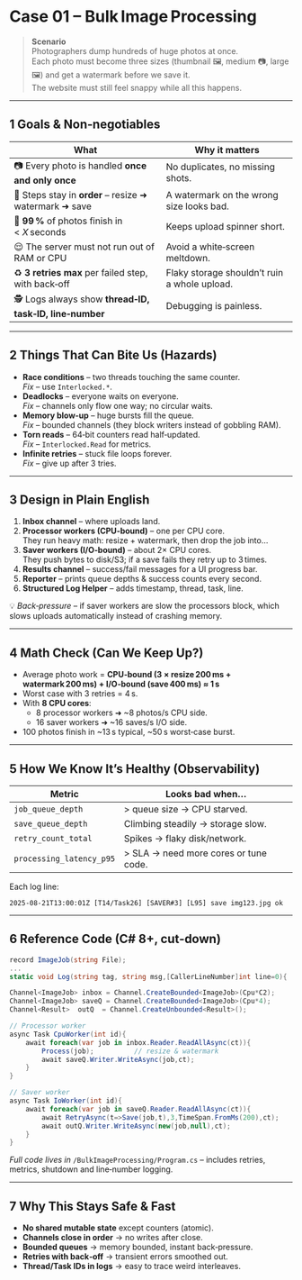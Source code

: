 # Case 01 – Bulk Image Processing

> **Scenario**  
> Photographers dump hundreds of huge photos at once.  
> Each photo must become three sizes (thumbnail 🖼️, medium 📷, large 🖼️) and get a watermark before we save it.  
> The website must still feel snappy while all this happens.

---

## 1 Goals & Non‑negotiables

| What                                                    | Why it matters                               |
| ------------------------------------------------------- | -------------------------------------------- |
| 📷 Every photo is handled **once and only once**        | No duplicates, no missing shots.             |
| 🔄 Steps stay in **order** – resize ➜ watermark ➜ save  | A watermark on the wrong size looks bad.     |
| 🚀 **99 %** of photos finish in < *X* seconds           | Keeps upload spinner short.                  |
| 😌 The server must not run out of RAM or CPU            | Avoid a white‑screen meltdown.               |
| ♻️ **3 retries max** per failed step, with back‑off     | Flaky storage shouldn’t ruin a whole upload. |
| 🕵️ Logs always show **thread‑ID, task‑ID, line‑number** | Debugging is painless.                       |

---

## 2 Things That Can Bite Us (Hazards)

- **Race conditions** – two threads touching the same counter.  
  _Fix –_ use `Interlocked.*`.
- **Deadlocks** – everyone waits on everyone.  
  _Fix –_ channels only flow one way; no circular waits.
- **Memory blow‑up** – huge bursts fill the queue.  
  _Fix –_ bounded channels (they block writers instead of gobbling RAM).
- **Torn reads** – 64‑bit counters read half‑updated.  
  _Fix –_ `Interlocked.Read` for metrics.
- **Infinite retries** – stuck file loops forever.  
  _Fix –_ give up after 3 tries.

---

## 3 Design in Plain English

1. **Inbox channel** – where uploads land.
2. **Processor workers (CPU‑bound)** – one per CPU core.  
   They run heavy math: resize + watermark, then drop the job into…
3. **Saver workers (I/O‑bound)** – about 2× CPU cores.  
   They push bytes to disk/S3; if a save fails they retry up to 3 times.
4. **Results channel** – success/fail messages for a UI progress bar.
5. **Reporter** – prints queue depths & success counts every second.
6. **Structured Log Helper** – adds timestamp, thread, task, line.

💡 _Back‑pressure_ – if saver workers are slow the processors block, which slows uploads automatically instead of crashing memory.

---

## 4 Math Check (Can We Keep Up?)

- Average photo work = **CPU‑bound (3 × resize 200 ms + watermark 200 ms) + I/O‑bound (save 400 ms) ≈ 1 s**
- Worst case with 3 retries = 4 s.
- With **8 CPU cores**:
  - 8 processor workers ➜ ~8 photos/s CPU side.
  - 16 saver workers ➜ ~16 saves/s I/O side.
- 100 photos finish in ~13 s typical, ~50 s worst‑case burst.

---

## 5 How We Know It’s Healthy (Observability)

| Metric                   | Looks bad when…                       |
| ------------------------ | ------------------------------------- |
| `job_queue_depth`        | > queue size → CPU starved.           |
| `save_queue_depth`       | Climbing steadily → storage slow.     |
| `retry_count_total`      | Spikes → flaky disk/network.          |
| `processing_latency_p95` | > SLA → need more cores or tune code. |

Each log line:

```
2025‑08‑21T13:00:01Z [T14/Task26] [SAVER#3] [L95] save img123.jpg ok
```

---

## 6 Reference Code (C# 8+, cut‑down)

```csharp
record ImageJob(string File);
...
static void Log(string tag, string msg,[CallerLineNumber]int line=0){ ... }

Channel<ImageJob> inbox = Channel.CreateBounded<ImageJob>(Cpu*C2);
Channel<ImageJob> saveQ = Channel.CreateBounded<ImageJob>(Cpu*4);
Channel<Result>  outQ  = Channel.CreateUnbounded<Result>();

// Processor worker
async Task CpuWorker(int id){
    await foreach(var job in inbox.Reader.ReadAllAsync(ct)){
        Process(job);          // resize & watermark
        await saveQ.Writer.WriteAsync(job,ct);
    }
}

// Saver worker
async Task IoWorker(int id){
    await foreach(var job in saveQ.Reader.ReadAllAsync(ct)){
        await RetryAsync(t=>Save(job,t),3,TimeSpan.FromMs(200),ct);
        await outQ.Writer.WriteAsync(new(job,null),ct);
    }
}
```

_Full code lives in_ `/BulkImageProcessing/Program.cs` – includes retries, metrics, shutdown and line‑number logging.

---

## 7 Why This Stays Safe & Fast

- **No shared mutable state** except counters (atomic).
- **Channels close in order** → no writes after close.
- **Bounded queues** → memory bounded, instant back‑pressure.
- **Retries with back‑off** → transient errors smoothed out.
- **Thread/Task IDs in logs** → easy to trace weird interleaves.
